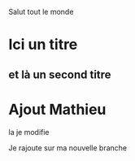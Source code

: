 Salut tout le monde

# Ici un titre

## et là un second titre


# Ajout Mathieu

la je modifie

Je rajoute sur ma nouvelle branche